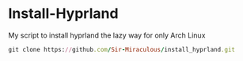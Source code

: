 # Install-Hyprland
My script to install hyprland the lazy way for only Arch Linux

```ruby
git clone https://github.com/Sir-Miraculous/install_hyprland.git
```
